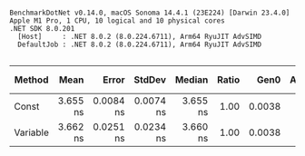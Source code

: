 ```

BenchmarkDotNet v0.14.0, macOS Sonoma 14.4.1 (23E224) [Darwin 23.4.0]
Apple M1 Pro, 1 CPU, 10 logical and 10 physical cores
.NET SDK 8.0.201
  [Host]     : .NET 8.0.2 (8.0.224.6711), Arm64 RyuJIT AdvSIMD
  DefaultJob : .NET 8.0.2 (8.0.224.6711), Arm64 RyuJIT AdvSIMD


```

| Method   |     Mean |     Error |    StdDev |   Median | Ratio |   Gen0 | Allocated | Alloc Ratio |
| -------- | -------: | --------: | --------: | -------: | ----: | -----: | --------: | ----------: |
| Const    | 3.655 ns | 0.0084 ns | 0.0074 ns | 3.655 ns |  1.00 | 0.0038 |      24 B |        1.00 |
| Variable | 3.662 ns | 0.0251 ns | 0.0234 ns | 3.660 ns |  1.00 | 0.0038 |      24 B |        1.00 |
